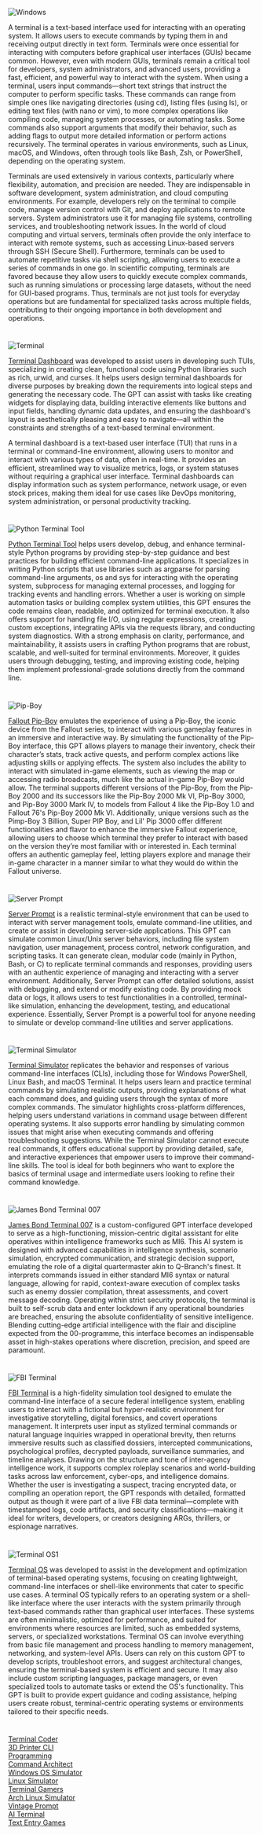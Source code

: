 ![Windows](https://github.com/user-attachments/assets/37fcf66f-cd3f-4ec6-a83e-287d56822068)

A terminal is a text-based interface used for interacting with an operating system. It allows users to execute commands by typing them in and receiving output directly in text form. Terminals were once essential for interacting with computers before graphical user interfaces (GUIs) became common. However, even with modern GUIs, terminals remain a critical tool for developers, system administrators, and advanced users, providing a fast, efficient, and powerful way to interact with the system. When using a terminal, users input commands—short text strings that instruct the computer to perform specific tasks. These commands can range from simple ones like navigating directories (using cd), listing files (using ls), or editing text files (with nano or vim), to more complex operations like compiling code, managing system processes, or automating tasks. Some commands also support arguments that modify their behavior, such as adding flags to output more detailed information or perform actions recursively. The terminal operates in various environments, such as Linux, macOS, and Windows, often through tools like Bash, Zsh, or PowerShell, depending on the operating system.

Terminals are used extensively in various contexts, particularly where flexibility, automation, and precision are needed. They are indispensable in software development, system administration, and cloud computing environments. For example, developers rely on the terminal to compile code, manage version control with Git, and deploy applications to remote servers. System administrators use it for managing file systems, controlling services, and troubleshooting network issues. In the world of cloud computing and virtual servers, terminals often provide the only interface to interact with remote systems, such as accessing Linux-based servers through SSH (Secure Shell). Furthermore, terminals can be used to automate repetitive tasks via shell scripting, allowing users to execute a series of commands in one go. In scientific computing, terminals are favored because they allow users to quickly execute complex commands, such as running simulations or processing large datasets, without the need for GUI-based programs. Thus, terminals are not just tools for everyday operations but are fundamental for specialized tasks across multiple fields, contributing to their ongoing importance in both development and operations.

#

![Terminal](https://github.com/user-attachments/assets/e6979536-70dc-44a8-ab0f-62bd2b28d191)

[Terminal Dashboard](https://chatgpt.com/g/g-682a4bf6e7ac8191a6c8e72ba04151eb-terminal-dashboard) was developed to assist users in developing such TUIs, specializing in creating clean, functional code using Python libraries such as rich, urwid, and curses. It helps users design terminal dashboards for diverse purposes by breaking down the requirements into logical steps and generating the necessary code. The GPT can assist with tasks like creating widgets for displaying data, building interactive elements like buttons and input fields, handling dynamic data updates, and ensuring the dashboard's layout is aesthetically pleasing and easy to navigate—all within the constraints and strengths of a text-based terminal environment.

A terminal dashboard is a text-based user interface (TUI) that runs in a terminal or command-line environment, allowing users to monitor and interact with various types of data, often in real-time. It provides an efficient, streamlined way to visualize metrics, logs, or system statuses without requiring a graphical user interface. Terminal dashboards can display information such as system performance, network usage, or even stock prices, making them ideal for use cases like DevOps monitoring, system administration, or personal productivity tracking.

#

![Python Terminal Tool](https://github.com/user-attachments/assets/5adb9278-9c87-4e1d-a192-bff4e6549d87)

[Python Terminal Tool](https://chatgpt.com/g/g-682b19fda5e48191879463ff4f8254cb-python-terminal-tool) helps users develop, debug, and enhance terminal-style Python programs by providing step-by-step guidance and best practices for building efficient command-line applications. It specializes in writing Python scripts that use libraries such as argparse for parsing command-line arguments, os and sys for interacting with the operating system, subprocess for managing external processes, and logging for tracking events and handling errors. Whether a user is working on simple automation tasks or building complex system utilities, this GPT ensures the code remains clean, readable, and optimized for terminal execution. It also offers support for handling file I/O, using regular expressions, creating custom exceptions, integrating APIs via the requests library, and conducting system diagnostics. With a strong emphasis on clarity, performance, and maintainability, it assists users in crafting Python programs that are robust, scalable, and well-suited for terminal environments. Moreover, it guides users through debugging, testing, and improving existing code, helping them implement professional-grade solutions directly from the command line.

#

![Pip-Boy](https://github.com/user-attachments/assets/afa7967f-eb38-41e9-be44-b8604711fd75)

[Fallout Pip-Boy](https://chatgpt.com/g/g-682d6ad13308819180f054571d4f6ffd-fallout-pip-boy) emulates the experience of using a Pip-Boy, the iconic device from the Fallout series, to interact with various gameplay features in an immersive and interactive way. By simulating the functionality of the Pip-Boy interface, this GPT allows players to manage their inventory, check their character’s stats, track active quests, and perform complex actions like adjusting skills or applying effects. The system also includes the ability to interact with simulated in-game elements, such as viewing the map or accessing radio broadcasts, much like the actual in-game Pip-Boy would allow. The terminal supports different versions of the Pip-Boy, from the Pip-Boy 2000 and its successors like the Pip-Boy 2000 Mk VI, Pip-Boy 3000, and Pip-Boy 3000 Mark IV, to models from Fallout 4 like the Pip-Boy 1.0 and Fallout 76's Pip-Boy 2000 Mk VI. Additionally, unique versions such as the Pimp-Boy 3 Billion, Super PIP Boy, and Lil' Pip 3000 offer different functionalities and flavor to enhance the immersive Fallout experience, allowing users to choose which terminal they prefer to interact with based on the version they’re most familiar with or interested in. Each terminal offers an authentic gameplay feel, letting players explore and manage their in-game character in a manner similar to what they would do within the Fallout universe.

#

![Server Prompt](https://github.com/user-attachments/assets/1e7bfd88-7b56-4e9f-af9b-5dec0e403269)

[Server Prompt](https://chatgpt.com/g/g-682aeaebbe8c8191bf0a77f11104116f-server-prompt) is a realistic terminal-style environment that can be used to interact with server management tools, emulate command-line utilities, and create or assist in developing server-side applications. This GPT can simulate common Linux/Unix server behaviors, including file system navigation, user management, process control, network configuration, and scripting tasks. It can generate clean, modular code (mainly in Python, Bash, or C) to replicate terminal commands and responses, providing users with an authentic experience of managing and interacting with a server environment. Additionally, Server Prompt can offer detailed solutions, assist with debugging, and extend or modify existing code. By providing mock data or logs, it allows users to test functionalities in a controlled, terminal-like simulation, enhancing the development, testing, and educational experience. Essentially, Server Prompt is a powerful tool for anyone needing to simulate or develop command-line utilities and server applications.

#

![Terminal Simulator](https://github.com/user-attachments/assets/a8430784-0760-4a46-9db8-b0ce3b0c9a60)

[Terminal Simulator](https://chatgpt.com/g/g-9MywumX92-terminal-simulator) replicates the behavior and responses of various command-line interfaces (CLIs), including those for Windows PowerShell, Linux Bash, and macOS Terminal. It helps users learn and practice terminal commands by simulating realistic outputs, providing explanations of what each command does, and guiding users through the syntax of more complex commands. The simulator highlights cross-platform differences, helping users understand variations in command usage between different operating systems. It also supports error handling by simulating common issues that might arise when executing commands and offering troubleshooting suggestions. While the Terminal Simulator cannot execute real commands, it offers educational support by providing detailed, safe, and interactive experiences that empower users to improve their command-line skills. The tool is ideal for both beginners who want to explore the basics of terminal usage and intermediate users looking to refine their command knowledge.

#

![James Bond Terminal 007](https://github.com/user-attachments/assets/252014fd-7cc6-45cd-9bd6-86168c3b03ba)

[James Bond Terminal 007](https://chatgpt.com/g/g-682bc0ac85e48191a3055a9d61bd7b42-james-bond-terminal-007) is a custom-configured GPT interface developed to serve as a high-functioning, mission-centric digital assistant for elite operatives within intelligence frameworks such as MI6. This AI system is designed with advanced capabilities in intelligence synthesis, scenario simulation, encrypted communication, and strategic decision support, emulating the role of a digital quartermaster akin to Q-Branch's finest. It interprets commands issued in either standard MI6 syntax or natural language, allowing for rapid, context-aware execution of complex tasks such as enemy dossier compilation, threat assessments, and covert message decoding. Operating within strict security protocols, the terminal is built to self-scrub data and enter lockdown if any operational boundaries are breached, ensuring the absolute confidentiality of sensitive intelligence. Blending cutting-edge artificial intelligence with the flair and discipline expected from the 00-programme, this interface becomes an indispensable asset in high-stakes operations where discretion, precision, and speed are paramount.

#

![FBI Terminal](https://github.com/user-attachments/assets/d4e81a93-8166-4dcd-af15-fa53f6cb165c)

[FBI Terminal](https://chatgpt.com/g/g-682bc9381e508191bd704e262fe0ed8b-fbi-terminal) is a high-fidelity simulation tool designed to emulate the command-line interface of a secure federal intelligence system, enabling users to interact with a fictional but hyper-realistic environment for investigative storytelling, digital forensics, and covert operations management. It interprets user input as stylized terminal commands or natural language inquiries wrapped in operational brevity, then returns immersive results such as classified dossiers, intercepted communications, psychological profiles, decrypted payloads, surveillance summaries, and timeline analyses. Drawing on the structure and tone of inter-agency intelligence work, it supports complex roleplay scenarios and world-building tasks across law enforcement, cyber-ops, and intelligence domains. Whether the user is investigating a suspect, tracing encrypted data, or compiling an operation report, the GPT responds with detailed, formatted output as though it were part of a live FBI data terminal—complete with timestamped logs, code artifacts, and security classifications—making it ideal for writers, developers, or creators designing ARGs, thrillers, or espionage narratives.

#

![Terminal OS1](https://github.com/user-attachments/assets/b5b8ffcf-1dea-4898-bf7a-6aceb13c23be)

[Terminal OS](https://chatgpt.com/g/g-682d632b64248191ad34b3e0b7d8044f-terminal-os) was developed to assist in the development and optimization of terminal-based operating systems, focusing on creating lightweight, command-line interfaces or shell-like environments that cater to specific use cases. A terminal OS typically refers to an operating system or a shell-like interface where the user interacts with the system primarily through text-based commands rather than graphical user interfaces. These systems are often minimalistic, optimized for performance, and suited for environments where resources are limited, such as embedded systems, servers, or specialized workstations. Terminal OS can involve everything from basic file management and process handling to memory management, networking, and system-level APIs. Users can rely on this custom GPT to develop scripts, troubleshoot errors, and suggest architectural changes, ensuring the terminal-based system is efficient and secure. It may also include custom scripting languages, package managers, or even specialized tools to automate tasks or extend the OS's functionality. This GPT is built to provide expert guidance and coding assistance, helping users create robust, terminal-centric operating systems or environments tailored to their specific needs.

#

[Terminal Coder](https://chatgpt.com/g/g-682d656ec59c8191b6938d3656022f89-terminal-coder)
<br>
[3D Printer CLI](https://chatgpt.com/g/g-682ab4ce238881919f9b3671e6659824-3d-printer-cli)
<br>
[Programming](https://github.com/sourceduty/Programming)
<br>
[Command Architect](https://github.com/sourceduty/Command_Architect)
<br>
[Windows OS Simulator](https://chatgpt.com/g/g-673e3dcc90308191b183a0a0f2f97635-windows-os-simulator)
<br>
[Linux Simulator](https://chatgpt.com/g/g-i4BbAiInr-linux-simulator)
<br>
[Terminal Gamers](https://chatgpt.com/g/g-682b402f529081918d5212e1f789d2f3-terminal-gamers)
<br>
[Arch Linux Simulator](https://chatgpt.com/g/g-SYkRXlw3j-arch-linux-simulator)
<br>
[Vintage Prompt](https://chatgpt.com/g/g-mg39xadeq-vintage-prompt)
<br>
[AI Terminal](https://chatgpt.com/g/g-682ae345cb0c8191944ce840e3cfa63e-ai-terminal)
<br>
[Text Entry Games](https://chatgpt.com/g/g-6828e688a8688191ac6729345214b92f-text-entry-games)

